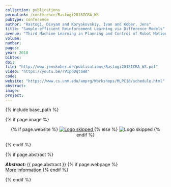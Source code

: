 ```yaml
---
collection: publications
permalink: /conference/Rastogi2018ICRA_WS
pubtype: conference
author: "Rastogi, Divyam and Koryakovskiy, Ivan and Kober, Jens"
title: "Sample-efficient Reinforcement Learning via Difference Models"
avenue: "Third Machine Learning in Planning and Control of Robot Motion Workshop at IEEE International Conference on Robotics and Automation (ICRA)"
volume: 
number: 
pages: 
year: 2018
bibtex: 
doi: 
file: "http://www.jenskober.de/publications/Rastogi2018ICRA_WS.pdf"
video: "https://youtu.be/rVIpd0qtaWA"
code: 
website: "https://www.cs.unm.edu/amprg/Workshops/MLPC18/schedule.html"
abstract: 
image: 
project: 
---
```

{% include base_path %}

{% if page.image %}
<p align="center">
{% if page.website %}
<a href="{{ page.website }}"> <img src="{{  page.image }}" alt="Logo skipped" style="max-height:200px"/> </a>
{% else %}
<img src="{{  page.image }}" alt="Logo skipped" />
{% endif %}
</p>
{% endif %}

{% if page.abstract %}
<p> <strong> <em> Abstract: </em> </strong> {{ page.abstract }}
    {% if page.webpage %}
        <a href="{{ page.website}}"> <br> More information </a>
    {% endif %}
</p>
{% endif %}
